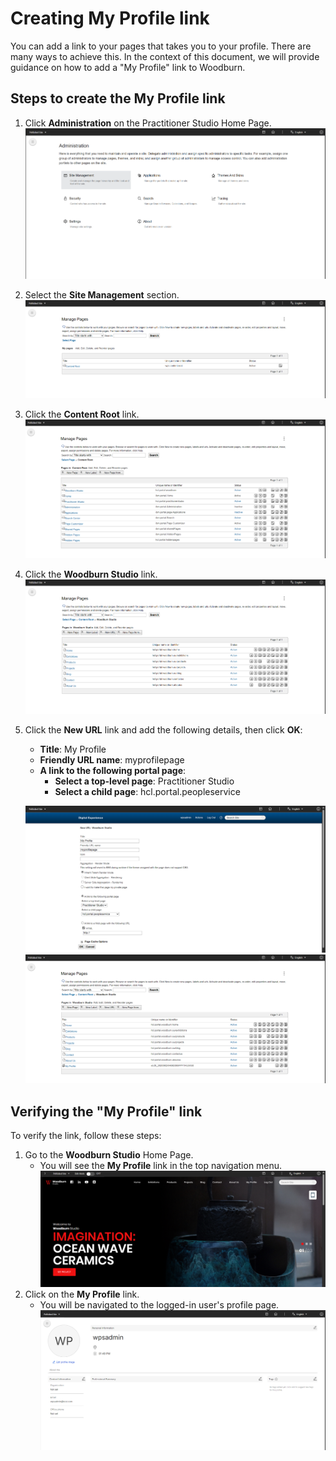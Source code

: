 
# Creating My Profile link

You can add a link to your pages that takes you to your profile. There are many ways to achieve this. In the context of this document, we will provide guidance on how to add a "My Profile" link to Woodburn.


## Steps to create the My Profile link

1. Click **Administration** on the Practitioner Studio Home Page.
    ![Administration Page](./img/my-profile-administration-page.png)
2. Select the **Site Management** section.
    ![Site Management Section](./img/my-profile-site-management-page.png)
3. Click the **Content Root** link.
    ![Content Root Section](./img/my-profile-content-root-page.png)
4. Click the **Woodburn Studio** link.
    ![Woodburn Studio Section](./img/my-profile-woodburn-studio-page.png)
5. Click the **New URL** link and add the following details, then click **OK**:
    - **Title**: My Profile
    - **Friendly URL name**: myprofilepage
    - **A link to the following portal page**:
        - **Select a top-level page**: Practitioner Studio
        - **Select a child page**: hcl.portal.peopleservice

    ![New URL Section](./img/my-profile-new-url-page.png)
    ![Woodburn Studio Section](./img/my-profile-link-added.png)

## Verifying the "My Profile" link

To verify the link, follow these steps:

1. Go to the **Woodburn Studio** Home Page.
    - You will see the **My Profile** link in the top navigation menu.
      ![My Profile Link](./img/my-profile-link-on-woodburn-studio-page.png)
2. Click on the **My Profile** link.
    - You will be navigated to the logged-in user's profile page.
      ![My Profile Page](./img/my-profile-user-profile-page.png)

